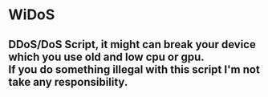 # WiDoS
<h2>DDoS/DoS Script, it might can break your device which you use old and low cpu or gpu.<br>If you do something illegal with this script I'm not take any responsibility.
